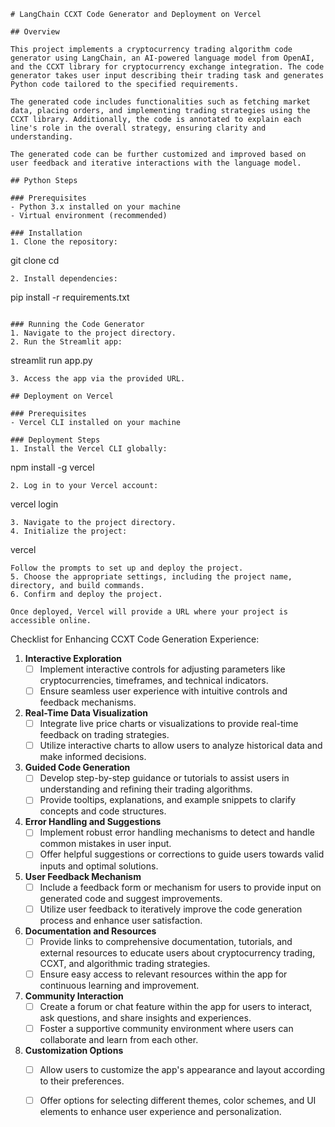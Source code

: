 ```
# LangChain CCXT Code Generator and Deployment on Vercel

## Overview

This project implements a cryptocurrency trading algorithm code generator using LangChain, an AI-powered language model from OpenAI, and the CCXT library for cryptocurrency exchange integration. The code generator takes user input describing their trading task and generates Python code tailored to the specified requirements.

The generated code includes functionalities such as fetching market data, placing orders, and implementing trading strategies using the CCXT library. Additionally, the code is annotated to explain each line's role in the overall strategy, ensuring clarity and understanding.

The generated code can be further customized and improved based on user feedback and iterative interactions with the language model.

## Python Steps

### Prerequisites
- Python 3.x installed on your machine
- Virtual environment (recommended)

### Installation
1. Clone the repository:
   ```
   git clone <repository-url>
   cd <repository-directory>
   ```
2. Install dependencies:
   ```
   pip install -r requirements.txt
   ```

### Running the Code Generator
1. Navigate to the project directory.
2. Run the Streamlit app:
   ```
   streamlit run app.py
   ```
3. Access the app via the provided URL.

## Deployment on Vercel

### Prerequisites
- Vercel CLI installed on your machine

### Deployment Steps
1. Install the Vercel CLI globally:
   ```
   npm install -g vercel
   ```
2. Log in to your Vercel account:
   ```
   vercel login
   ```
3. Navigate to the project directory.
4. Initialize the project:
   ```
   vercel
   ```
   Follow the prompts to set up and deploy the project.
5. Choose the appropriate settings, including the project name, directory, and build commands.
6. Confirm and deploy the project.

Once deployed, Vercel will provide a URL where your project is accessible online.

```
Checklist for Enhancing CCXT Code Generation Experience:

1. **Interactive Exploration**
   - [ ] Implement interactive controls for adjusting parameters like cryptocurrencies, timeframes, and technical indicators.
   - [ ] Ensure seamless user experience with intuitive controls and feedback mechanisms.

2. **Real-Time Data Visualization**
   - [ ] Integrate live price charts or visualizations to provide real-time feedback on trading strategies.
   - [ ] Utilize interactive charts to allow users to analyze historical data and make informed decisions.

3. **Guided Code Generation**
   - [ ] Develop step-by-step guidance or tutorials to assist users in understanding and refining their trading algorithms.
   - [ ] Provide tooltips, explanations, and example snippets to clarify concepts and code structures.

4. **Error Handling and Suggestions**
   - [ ] Implement robust error handling mechanisms to detect and handle common mistakes in user input.
   - [ ] Offer helpful suggestions or corrections to guide users towards valid inputs and optimal solutions.

5. **User Feedback Mechanism**
   - [ ] Include a feedback form or mechanism for users to provide input on generated code and suggest improvements.
   - [ ] Utilize user feedback to iteratively improve the code generation process and enhance user satisfaction.

6. **Documentation and Resources**
   - [ ] Provide links to comprehensive documentation, tutorials, and external resources to educate users about cryptocurrency trading, CCXT, and algorithmic trading strategies.
   - [ ] Ensure easy access to relevant resources within the app for continuous learning and improvement.

7. **Community Interaction**
   - [ ] Create a forum or chat feature within the app for users to interact, ask questions, and share insights and experiences.
   - [ ] Foster a supportive community environment where users can collaborate and learn from each other.

8. **Customization Options**
   - [ ] Allow users to customize the app's appearance and layout according to their preferences.
   - [ ] Offer options for selecting different themes, color schemes, and UI elements to enhance user experience and personalization.

